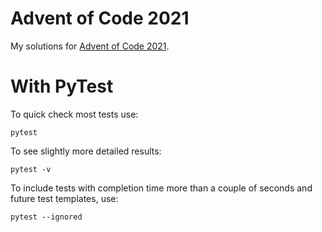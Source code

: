 Advent of Code 2021
===================

My solutions for [Advent of Code 2021](https://adventofcode.com/2021).


With PyTest
===================
To quick check most tests use:
~~~~
pytest
~~~~
To see slightly more detailed results:
~~~~
pytest -v
~~~~
To include tests with completion time more than 
a couple of seconds and future test templates, use:
~~~~
pytest --ignored
~~~~
